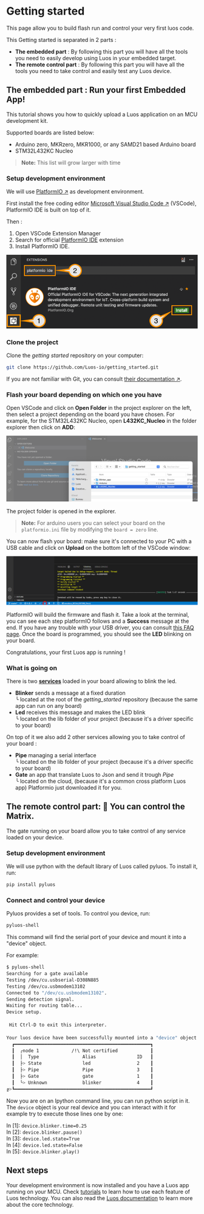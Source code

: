 # Getting started

This page allow you to build flash run and control your very first luos code.

This Getting started is separated in 2 parts :
 - **The embedded part** : By following this part you will have all the tools you need to easily develop using Luos in your embedded target.
 - **The remote control part** : By following this part you will have all the tools you need to take control and easily test any Luos device.

## The embedded part : Run your first Embedded App!

This tutorial shows you how to quickly upload a Luos application on an MCU development kit.

Supported boards are listed below:
- Arduino zero, MKRzero, MKR1000, or any SAMD21 based Arduino board
- STM32L432KC Nucleo

> **Note:** This list will grow larger with time

### Setup development environment

We will use <a href="https://platformio.org/platformio-ide" target="_blank">PlatformIO &#8599;</a> as development environment.

First install the free coding editor <a href="https://code.visualstudio.com/" target="_blank">Microsoft Visual Studio Code &#8599;</a> (VSCode), PlatformIO IDE is built on top of it.

Then :
 1. Open VSCode Extension Manager
 2. Search for official [PlatformIO IDE](https://marketplace.visualstudio.com/items?itemName=platformio.platformio-ide) extension
 3. Install PlatformIO IDE.

<p align="center">
  <img src="../../_assets/img/get-started/install_VSCODE.png" />
</p>

### Clone the project

Clone the *getting started* repository on your computer: 

```bash
git clone https://github.com/Luos-io/getting_started.git
```

If you are not familiar with Git, you can consult <a href="https://git-scm.com/doc" target="_blank">their documentation &#8599;</a>.

### Flash your board depending on which one you have

Open VSCode and click on **Open Folder** in the project explorer on the left, then select a project depending on the board you have chosen. For example, for the STM32L432KC Nucleo, open **L432KC_Nucleo** in the folder explorer then click on **ADD**:

<p align="center">
  <img src="../../_assets/img/get-started/Open_project2.png" />
</p>

The project folder is opened in the explorer.

> **Note:** For arduino users you can select your board on the `platformio.ini` file by modifying the `board = zero` line.

You can now flash your board: make sure it's connected to your PC with a USB cable and click on **Upload** on the bottom left of the VSCode window:

<p align="center">
  <img src="../../_assets/img/get-started/Flash_board2.png" />
</p>

PlatformIO will build the firmware and flash it. Take a look at the terminal, you can see each step platformIO follows and a **Success** message at the end. If you have any trouble with your USB driver, you can consult [this FAQ page](../faq/002.dfu.md). Once the board is programmed, you should see the **LED** blinking on your board.

Congratulations, your first Luos app is running !

### What is going on

There is two [**services**](../luos-technology/services/services.md) loaded in your board allowing to blink the led.

- **Blinker** sends a message at a fixed duration</br> ╰ located at the root of the *getting_started* repository (because the same app can run on any board)
- **Led** receives this message and makes the LED blink</br> ╰ located on the lib folder of your project (because it's a driver specific to your board)

On top of it we also add 2 other services allowing you to take control of your board :

- **Pipe** managing a serial interface</br> ╰ located on the lib folder of your project (because it's a driver specific to your board)
- **Gate** an app that translate Luos to Json and send it trough *Pipe*</br> ╰ located on the cloud, (because it's a common cross platform Luos app) Platformio just downloaded it for you.

## The remote control part: 💊 You can control the Matrix.

The gate running on your board allow you to take control of any service loaded on your device.

### Setup development environment

We will use python with the default library of Luos called pyluos.
To install it, run:

```bash
pip install pyluos
```

### Connect and control your device

Pyluos provides a set of tools. To control you device, run:

```bash
pyluos-shell
```

This command will find the serial port of your device and mount it into a "device" object.

For example:

```bash
$ pyluos-shell
Searching for a gate available
Testing /dev/cu.usbserial-D308N885
Testing /dev/cu.usbmodem13102
Connected to "/dev/cu.usbmodem13102".
Sending detection signal.
Waiting for routing table...
Device setup.

 Hit Ctrl-D to exit this interpreter.

Your luos device have been successfully mounted into a "device" object:
  ┏━━━━━━━━━━━━━━━━━━━━━━━━━━━━━━━━━━━━━━━━━━━━━━━━━━┓
  ┃  ╭node 1            /!\ Not certified            ┃
  ┃  │  Type                Alias               ID   ┃
  ┃  ├> State               led                 2    ┃
  ┃  ├> Pipe                Pipe                3    ┃
  ┃  ├> Gate                gate                1    ┃
  ┃  ╰> Unknown             blinker             4    ┃
╔>┗━━━━━━━━━━━━━━━━━━━━━━━━━━━━━━━━━━━━━━━━━━━━━━━━━━┛

```
Now you are on an Ipython command line, you can run python script in it.
The `device` object is your real device and you can interact with it for example try to execute those lines one by one:

In \[1\]: `device.blinker.time=0.25`</br>
In \[2\]: `device.blinker.pause()`</br>
In \[3\]: `device.led.state=True`</br>
In \[4\]: `device.led.state=False`</br>
In \[5\]: `device.blinker.play()`

## Next steps

Your development environment is now installed and you have a Luos app running on your MCU. Check [tutorials](../tutorials/tutorials.md) to learn how to use each feature of Luos technology. You can also read the [Luos documentation](../luos-technology/luos_tech.md) to learn more about the core technology.
